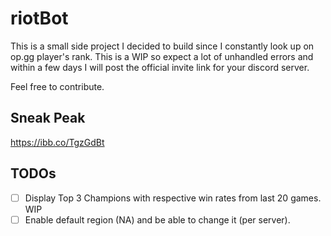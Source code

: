 # riotBot
This is a small side project I decided to build since I constantly look up on op.gg player's rank.
This is a WIP so expect a lot of unhandled errors and within a few days I will post the official invite link for your discord server.

Feel free to contribute.

## Sneak Peak

https://ibb.co/TgzGdBt

## TODOs

* [ ] Display Top 3 Champions with respective win rates from last 20 games. WIP
* [ ] Enable default region (NA) and be able to change it (per server).
